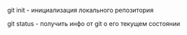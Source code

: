 git init - инициализация локального репозитория

git status - получить инфо от git о его текущем состоянии


